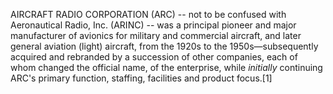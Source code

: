 AIRCRAFT RADIO CORPORATION (ARC) -- not to be confused with Aeronautical Radio, Inc. (ARINC) -- was a principal pioneer and major manufacturer of avionics for military and commercial aircraft, and later general aviation (light) aircraft, from the 1920s to the 1950s—subsequently acquired and rebranded by a succession of other companies, each of whom changed the official name, of the enterprise, while _initially_ continuing ARC's primary function, staffing, facilities and product focus.[1]
